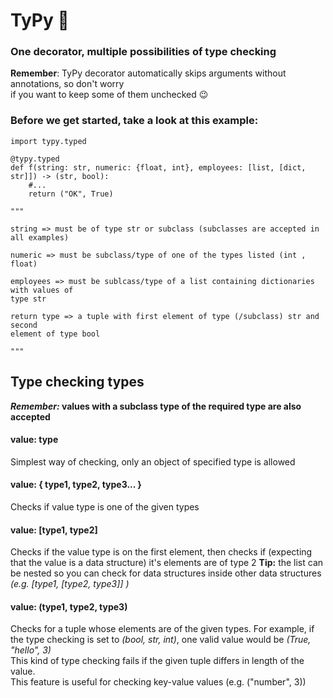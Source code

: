 # TyPy :space_invader:
### One decorator, multiple possibilities of type checking  

**Remember**: TyPy decorator automatically skips arguments without annotations, so don't worry  
if you want to keep some of them unchecked :wink:

### Before we get started, take a look at this example:

    import typy.typed
    
    @typy.typed
    def f(string: str, numeric: {float, int}, employees: [list, [dict, str]]) -> (str, bool):
        #...
        return ("OK", True)
        
    """
    
    string => must be of type str or subclass (subclasses are accepted in all examples)
    
    numeric => must be subclass/type of one of the types listed (int , float)
    
    employees => must be sublcass/type of a list containing dictionaries with values of
    type str
    
    return type => a tuple with first element of type (/subclass) str and second
    element of type bool
    
    """
    
## Type checking types

**_Remember:_ values with a subclass type of the required type are also accepted**

#### value: type 
Simplest way of checking, only an object of specified type is allowed

#### value: { type1, type2, type3... }
Checks if value type is one of the given types
  
#### value: [type1, type2] 
Checks if the value type is on the first element, then checks if 
(expecting that the value is a data structure) it's elements are of type 2
**Tip:** the list can be nested so you can check for data structures inside other data structures
*(e.g. [type1, [type2, type3]] )*

#### value: (type1, type2, type3) 
Checks for a tuple whose elements are of the given types. 
For example, if the type checking is set to *(bool, str, int)*, one valid value would be *(True, "hello", 3)*  
This kind of type checking fails if the given tuple differs in length of the value.  
This feature is useful for checking key-value values (e.g. ("number", 3))
  




    
        
    
    
        
    
